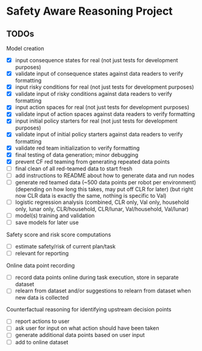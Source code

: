 # Safety Aware Reasoning Project

## TODOs

Model creation
- [x] input consequence states for real (not just tests for development purposes)
- [x] validate input of consequence states against data readers to verify formatting
- [x] input risky conditions for real (not just tests for development purposes)
- [x] validate input of risky conditions against data readers to verify formatting
- [x] input action spaces for real (not just tests for development purposes)
- [x] validate input of action spaces against data readers to verify formatting
- [x] input initial policy starters for real (not just tests for development purposes)
- [x] validate input of initial policy starters against data readers to verify formatting
- [x] validate red team initialization to verify formatting
- [x] final testing of data generation; minor debugging
- [x] prevent CF red teaming from generating repeated data points
- [ ] final clean of all red-teamed data to start fresh
- [ ] add instructions to README about how to generate data and run nodes
- [ ] generate red teamed data (~500 data points per robot per environment) (depending on how long this takes, may put off CLR for later) (but right now CLR data is exactly the same, nothing is specific to Val)
- [ ] logistic regression analysis (combined, CLR only, Val only, household only, lunar only, CLR/household, CLR/lunar, Val/household, Val/lunar)
- [ ] model(s) training and validation
- [ ] save models for later use

Safety score and risk score computations
- [ ] estimate safety/risk of current plan/task
- [ ] relevant for reporting

Online data point recording
- [ ] record data points online during task execution, store in separate dataset
- [ ] relearn from dataset and/or suggestions to relearn from dataset when new data is collected

Counterfactual reasoning for identifying upstream decision points
- [ ] report actions to user
- [ ] ask user for input on what action should have been taken
- [ ] generate additional data points based on user input
- [ ] add to online dataset
